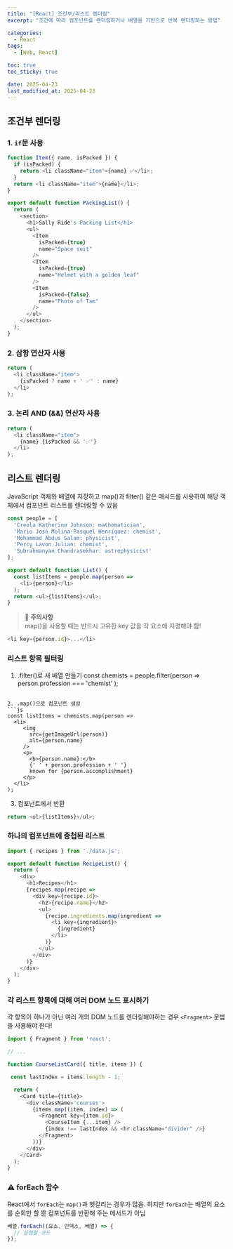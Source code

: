```yaml
---
title: "[React] 조건부/리스트 렌더링"
excerpt: "조건에 따라 컴포넌트를 렌더링하거나 배열을 기반으로 반복 렌더링하는 방법"

categories:
  - React
tags:
  - [Web, React]

toc: true
toc_sticky: true

date: 2025-04-23
last_modified_at: 2025-04-23
---
```


## 조건부 렌더링
### 1. `if`문 사용
```js
function Item({ name, isPacked }) {
  if (isPacked) {
    return <li className="item">{name} ✅</li>;
  }
  return <li className="item">{name}</li>;
}

export default function PackingList() {
  return (
    <section>
      <h1>Sally Ride's Packing List</h1>
      <ul>
        <Item
          isPacked={true}
          name="Space suit"
        />
        <Item
          isPacked={true}
          name="Helmet with a golden leaf"
        />
        <Item
          isPacked={false}
          name="Photo of Tam"
        />
      </ul>
    </section>
  );
}

```

### 2. 삼항 연산자 사용
```js
return (
  <li className="item">
    {isPacked ? name + ' ✅' : name}
  </li>
);
```

### 3. 논리 AND (&&) 연산자 사용
```js
return (
  <li className="item">
    {name} {isPacked && '✅'}
  </li>
);
```
  
## 리스트 렌더링
JavaScript 객체와 배열에 저장하고 map()과 filter() 같은 메서드를 사용하여 해당 객체에서 컴포넌트 리스트를 렌더링할 수 있음

```js
const people = [
  'Creola Katherine Johnson: mathematician',
  'Mario José Molina-Pasquel Henríquez: chemist',
  'Mohammad Abdus Salam: physicist',
  'Percy Lavon Julian: chemist',
  'Subrahmanyan Chandrasekhar: astrophysicist'
];

export default function List() {
  const listItems = people.map(person =>
    <li>{person}</li>
  );
  return <ul>{listItems}</ul>;
}
```
  
> 🚨 **주의사항**<br/>
> map()을 사용할 때는 반드시 고유한 key 값을 각 요소에 지정해야 함!
```js
<li key={person.id}>...</li>
```
  
### 리스트 항목 필터링
1. .filter()로 새 배열 만들기
const chemists = people.filter(person =>
  person.profession === 'chemist'
);
```

2. .map()으로 컴포넌트 생성
```js
const listItems = chemists.map(person =>
  <li>
     <img
       src={getImageUrl(person)}
       alt={person.name}
     />
     <p>
       <b>{person.name}:</b>
       {' ' + person.profession + ' '}
       known for {person.accomplishment}
     </p>
  </li>
);
```

3. 컴포넌트에서 반환
```js
return <ul>{listItems}</ul>;
```
  
### 하나의 컴포넌트에 중첩된 리스트 
```js
import { recipes } from './data.js';

export default function RecipeList() {
  return (
    <div>
      <h1>Recipes</h1>
      {recipes.map(recipe =>
        <div key={recipe.id}>
          <h2>{recipe.name}</h2>
          <ul>
            {recipe.ingredients.map(ingredient =>
              <li key={ingredient}>
                {ingredient}
              </li>
            )}
          </ul>
        </div>
      )}
    </div>
  );
}
```

### 각 리스트 항목에 대해 여러 DOM 노드 표시하기
각 항목이 하나가 아닌 여러 개의 DOM 노드를 렌더링해야하는 경우
`<Fragment>` 문법을 사용해야 한다!
  
```js
import { Fragment } from 'react';

// ...

function CourseListCard({ title, items }) {

 const lastIndex = items.length - 1;

  return (
    <Card title={title}>
      <div className='courses'>
        {items.map((item, index) => (
          <Fragment key={item.id}>
            <CourseItem {...item} />
            {index !== lastIndex && <hr className="divider" />}
          </Fragment>
        ))}
      </div>
    </Card>
  );
}
```

### ⚠️ forEach 함수
React에서 `forEach`는 `map()`과 헷갈리는 경우가 많음.
하지만 `forEach`는 배열의 요소를 순회만 할 뿐 컴포넌트를 반환해 주는 메서드가 아님

```js
배열.forEach((요소, 인덱스, 배열) => {
  // 실행할 코드
});  
```